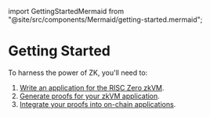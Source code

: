 import GettingStartedMermaid from "@site/src/components/Mermaid/getting-started.mermaid";

# Getting Started

To harness the power of ZK, you'll need to:

1. [Write an application for the RISC Zero zkVM][zkvm-quickstart].
2. [Generate proofs for your zkVM application][bonsai-quickstart].
3. [Integrate your proofs into on-chain applications][risc-zero-on-eth].

<GettingStartedMermaid />

[risc-zero-on-eth]: ./blockchain-integration/risc-zero-on-eth.md
[bonsai-quickstart]: ./generating-proofs/proving-options.md
[zkvm-quickstart]: ./zkvm/quickstart.md
